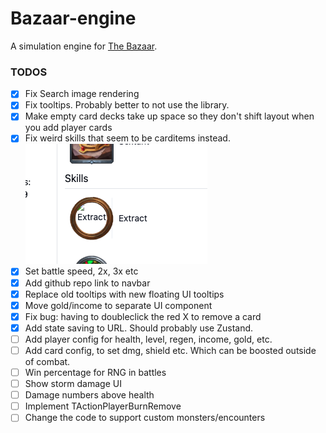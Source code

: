 # Bazaar-engine

A simulation engine for [The Bazaar](https://playthebazaar.com/).

### TODOS

- [x] Fix Search image rendering
- [x] Fix tooltips. Probably better to not use the library.
- [x] Make empty card decks take up space so they don't shift layout when you add player cards
- [x] Fix weird skills that seem to be carditems instead.
      ![weird skill example](./docs/images/image.png)
- [x] Set battle speed, 2x, 3x etc
- [x] Add github repo link to navbar
- [x] Replace old tooltips with new floating UI tooltips
- [x] Move gold/income to separate UI component
- [x] Fix bug: having to doubleclick the red X to remove a card
- [x] Add state saving to URL. Should probably use Zustand.
- [ ] Add player config for health, level, regen, income, gold, etc.
- [ ] Add card config, to set dmg, shield etc. Which can be boosted outside of combat.
- [ ] Win percentage for RNG in battles
- [ ] Show storm damage UI
- [ ] Damage numbers above health
- [ ] Implement TActionPlayerBurnRemove
- [ ] Change the code to support custom monsters/encounters
